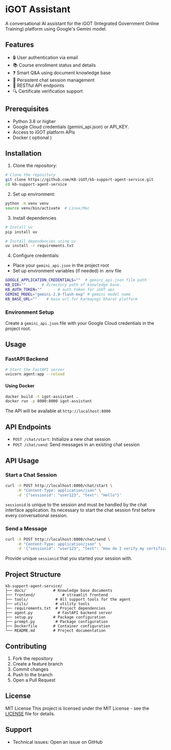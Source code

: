 # iGOT Assistant

A conversational AI assistant for the iGOT (Integrated Government Online Training) platform using Google's Gemini model.

## Features

- 🔒 User authentication via email
- 📚 Course enrollment status and details
- ❓ Smart Q&A using document knowledge base
- 💬 Persistent chat session management
- 🚀 RESTful API endpoints
- 🔍 Certificate verification support

## Prerequisites

- Python 3.8 or higher
- Google Cloud credentials (gemini_api.json) or API_KEY.
- Access to iGOT platform APIs
- Docker ( optional )

## Installation 

1. Clone the repository:
```bash
# Clone the repository
git clone https://github.com/KB-iGOT/kb-support-agent-service.git
cd kb-support-agent-service
```

2. Set up environment:
```bash
python -m venv venv
source venv/bin/activate  # Linux/Mac
```

3. Install dependencies
```bash
# Install uv
pip install uv

# Install dependencies using uv
uv install -r requirements.txt
```

4. Configure credentials:
- Place your `gemini_api.json` in the project root
- Set up environment variables (if needed) in .env file
```bash
GOOGLE_APPLICATION_CREDENTIALS=""  # gemini_api.json file path 
KB_DIR=""       # directory path of knowledge base.
KB_AUTH_TOKEN=""       # auth token for iGOT api
GEMINI_MODEL="gemini-2.0-flash-exp" # gemini model name
KB_BASE_URL=""    # base url for Karmayogi bharat platform
```
### Environment Setup

Create a `gemini_api.json` file with your Google Cloud credentials in the project root.

## Usage

### FastAPI Backend

```bash
# Start the FastAPI server
uvicorn agent:app --reload
```

#### Using Docker
```bash
docker build -t igot-assistant .
docker run -p 8000:8000 igot-assistant
```

The API will be available at `http://localhost:8000`

## API Endpoints

- `POST /chat/start`: Initialize a new chat session
- `POST /chat/send`: Send messages in an existing chat session

## API Usage

### Start a Chat Session
```bash
curl -X POST http://localhost:8000/chat/start \
     -H "Content-Type: application/json" \
     -d '{"sessionid": "user123", "text": "Hello"}'
```

```sessionid``` is unique to the session and must be handled by the chat interface application. Its necessary to start the chat session first before every conversational session.

### Send a Message
```bash
curl -X POST http://localhost:8000/chat/send \
     -H "Content-Type: application/json" \
     -d '{"sessionid": "user123", "text": "How do I verify my certificate?"}'
```

Provide unique ```sessionid``` that you started your session with.

## Project Structure

```
kb-support-agent-service/
├── docs/            # Knowledge base documents
├── frontend/            # streamlit frontend
├── tools/            # All support tools for the agent
├── utils/            # utility tools
├── requirements.txt  # Project dependencies
├── agent.py           # FastAPI backend server
├── setup.py         # Package configuration
├── prompt.py         # Package configuration
├── Dockerfile       # Container configuration
└── README.md        # Project documentation
```

## Contributing

1. Fork the repository
2. Create a feature branch
3. Commit changes
4. Push to the branch
5. Open a Pull Request

## License

MIT License
This project is licensed under the MIT License - see the [LICENSE](LICENSE) file for details.

## Support

- Technical issues: Open an issue on GitHub